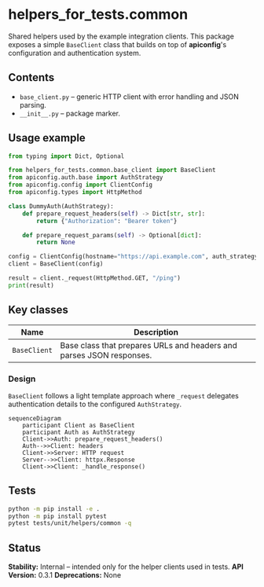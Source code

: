 # helpers_for_tests.common

Shared helpers used by the example integration clients. This package exposes a simple `BaseClient` class that builds on top of **apiconfig**'s configuration and authentication system.

## Contents
- `base_client.py` – generic HTTP client with error handling and JSON parsing.
- `__init__.py` – package marker.

## Usage example
```python
from typing import Dict, Optional

from helpers_for_tests.common.base_client import BaseClient
from apiconfig.auth.base import AuthStrategy
from apiconfig.config import ClientConfig
from apiconfig.types import HttpMethod

class DummyAuth(AuthStrategy):
    def prepare_request_headers(self) -> Dict[str, str]:
        return {"Authorization": "Bearer token"}

    def prepare_request_params(self) -> Optional[dict]:
        return None

config = ClientConfig(hostname="https://api.example.com", auth_strategy=DummyAuth())
client = BaseClient(config)

result = client._request(HttpMethod.GET, "/ping")
print(result)
```

## Key classes
| Name | Description |
| ---- | ----------- |
| `BaseClient` | Base class that prepares URLs and headers and parses JSON responses. |

### Design
`BaseClient` follows a light template approach where `_request` delegates authentication details to the configured `AuthStrategy`.

```mermaid
sequenceDiagram
    participant Client as BaseClient
    participant Auth as AuthStrategy
    Client->>Auth: prepare_request_headers()
    Auth-->>Client: headers
    Client->>Server: HTTP request
    Server-->>Client: httpx.Response
    Client->>Client: _handle_response()
```

## Tests
```bash
python -m pip install -e .
python -m pip install pytest
pytest tests/unit/helpers/common -q
```

## Status

**Stability:** Internal – intended only for the helper clients used in tests.
**API Version:** 0.3.1
**Deprecations:** None
